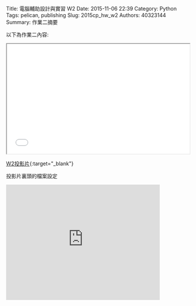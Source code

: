 Title: 電腦輔助設計與實習  W2
Date: 2015-11-06 22:39
Category: Python
Tags: pelican, publishing
Slug: 2015cp_hw_w2
Authors: 40323144
Summary: 作業二摘要

以下為作業二內容:

<iframe src="40323144_cp_w2.html" width="500" height="300"></iframe>

[W2投影片](40323144_cp_w2.html){:target="_blank"}

投影片裏頭的檔案設定
<iframe width="420" height="315" src="https://www.youtube.com/embed/cuM0eP51Wr0" frameborder="0" allowfullscreen></iframe>


